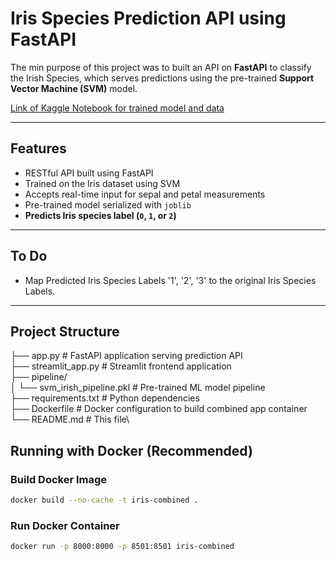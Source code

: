 # Iris Species Prediction API using FastAPI

The min purpose of this project was to built an API on **FastAPI** to classify the Irish Species, which serves predictions using the pre-trained **Support Vector Machine (SVM)** model.

[Link of Kaggle Notebook for trained model and data](https://www.kaggle.com/code/sharmageetika/iris-prediction-with-fast-api?scriptVersionId=243951941)

---

## Features
- RESTful API built using FastAPI
- Trained on the Iris dataset using SVM
- Accepts real-time input for sepal and petal measurements
- Pre-trained model serialized with `joblib`
- **Predicts Iris species label (`0`, `1`, or `2`)**

---
## To Do
- Map Predicted Iris Species Labels '1', '2', '3' to the original Iris Species Labels.

---

## Project Structure
├── app.py # FastAPI application serving prediction API\
├── streamlit_app.py # Streamlit frontend application\
├── pipeline/\
│ └── svm_irish_pipeline.pkl # Pre-trained ML model pipeline\
├── requirements.txt # Python dependencies\
├── Dockerfile # Docker configuration to build combined app container\
└── README.md # This file\

## Running with Docker (Recommended)

### Build Docker Image
```bash
docker build --no-cache -t iris-combined .
```
### Run Docker Container
```bash
docker run -p 8000:8000 -p 8501:8501 iris-combined
```